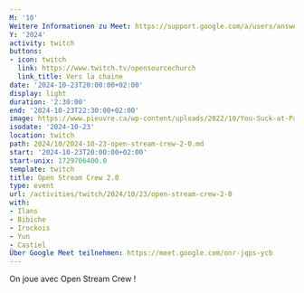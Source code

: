 ```yaml
---
M: '10'
Weitere Informationen zu Meet: https://support.google.com/a/users/answer/9282720
Y: '2024'
activity: twitch
buttons:
- icon: twitch
  link: https://www.twitch.tv/opensourcechurch
  link_title: Vers la chaine
date: '2024-10-23T20:00:00+02:00'
display: light
duration: '2:30:00'
end: '2024-10-23T22:30:00+02:00'
image: https://www.pieuvre.ca/wp-content/uploads/2022/10/You-Suck-at-Parking.jpg
isodate: '2024-10-23'
location: twitch
path: 2024/10/2024-10-23-open-stream-crew-2-0.md
start: '2024-10-23T20:00:00+02:00'
start-unix: 1729706400.0
template: twitch
title: Open Stream Crew 2.0
type: event
url: /activities/twitch/2024/10/23/open-stream-crew-2-0
with:
- Ilans
- Bibiche
- Irockois
- Yun
- Castiel
Über Google Meet teilnehmen: https://meet.google.com/onr-jqps-ycb
---
```

On joue avec Open Stream Crew !